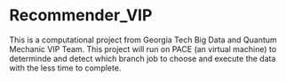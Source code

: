 # Recommender_VIP
This is a computational project from Georgia Tech Big Data and Quantum Mechanic VIP Team.
This project will run on PACE (an virtual machine) to determinde and detect which branch job to choose and execute the data with the less time to complete.
